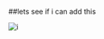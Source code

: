 ##lets see if i can add this



![i](https://user-images.githubusercontent.com/41621738/43188883-2d53eb18-8fed-11e8-8b71-0d1d4507f0aa.jpg)
